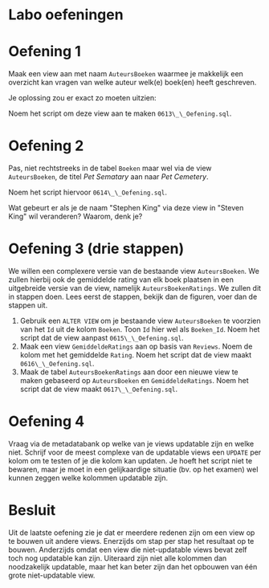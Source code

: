 # Labo oefeningen
# Oefening 1
Maak een view aan met naam `AuteursBoeken` waarmee je makkelijk een overzicht kan vragen van welke auteur welk(e) boek(en) heeft geschreven.

Je oplossing zou er exact zo moeten uitzien:

Noem het script om deze view aan te maken `0613\_\_Oefening.sql`.

# Oefening 2
Pas, niet rechtstreeks in de tabel `Boeken` maar wel via de view `AuteursBoeken`, de titel *Pet Sematary* aan naar *Pet Cemetery*.

Noem het script hiervoor `0614\_\_Oefening.sql`.

Wat gebeurt er als je de naam "Stephen King" via deze view in "Steven King" wil veranderen? Waarom, denk je?

# Oefening 3 (drie stappen)
We willen een complexere versie van de bestaande view `AuteursBoeken`. We zullen hierbij ook de gemiddelde rating van elk boek plaatsen in een uitgebreide versie van de view, namelijk `AuteursBoekenRatings`. We zullen dit in stappen doen. Lees eerst de stappen, bekijk dan de figuren, voer dan de stappen uit.

1. Gebruik een `ALTER VIEW` om je bestaande view `AuteursBoeken` te voorzien van het `Id` uit de kolom `Boeken`. Toon `Id` hier wel als `Boeken_Id`. Noem het script dat de view aanpast `0615\_\_Oefening.sql`.
2. Maak een view `GemiddeldeRatings` aan op basis van `Reviews`. Noem de kolom met het gemiddelde `Rating`. Noem het script dat de view maakt `0616\_\_Oefening.sql`.
3. Maak de tabel `AuteursBoekenRatings` aan door een nieuwe view te maken gebaseerd op `AuteursBoeken` en `GemiddeldeRatings`. Noem het script dat de view maakt `0617\_\_Oefening.sql`.

# Oefening 4
Vraag via de metadatabank op welke van je views updatable zijn en welke niet. Schrijf voor de meest complexe van de updatable views een `UPDATE` per kolom om te testen of je die kolom kan updaten. Je hoeft het script niet te bewaren, maar je moet in een gelijkaardige situatie (bv. op het examen) wel kunnen zeggen welke kolommen updatable zijn.

# Besluit
Uit de laatste oefening zie je dat er meerdere redenen zijn om een view op te bouwen uit andere views. Enerzijds om stap per stap het resultaat op te bouwen. Anderzijds omdat een view die niet-updatable views bevat zelf toch nog updatable kan zijn. Uiteraard zijn niet alle kolommen dan noodzakelijk updatable, maar het kan beter zijn dan het opbouwen van één grote niet-updatable view.

